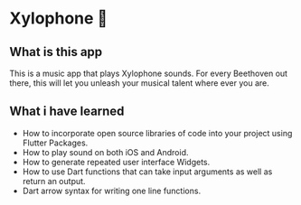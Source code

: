 

# Xylophone 🎹



## What is this app

This is a music app that plays Xylophone sounds. For every Beethoven out there, this will let you unleash your musical talent where ever you are. 


## What i have learned

- How to incorporate open source libraries of code into your project using Flutter Packages.
- How to play sound on both iOS and Android.
- How to generate repeated user interface Widgets.
- How to use Dart functions that can take input arguments as well as return an output.
- Dart arrow syntax for writing one line functions.

